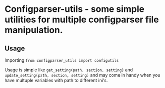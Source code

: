 # Configparser-utils - some simple utilities for multiple configparser file manipulation.

## Usage

Importing `from configparser_utils import configutils`

Usage is simple like `get_setting(path, section, setting)` and `update_setting(path, section, setting)` and may come in handy when you have multuple variables with path to different ini's.
